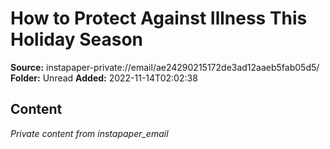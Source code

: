 # How to Protect Against Illness This Holiday Season

**Source:** instapaper-private://email/ae24290215172de3ad12aaeb5fab05d5/
**Folder:** Unread
**Added:** 2022-11-14T02:02:38




## Content
*Private content from instapaper_email*
